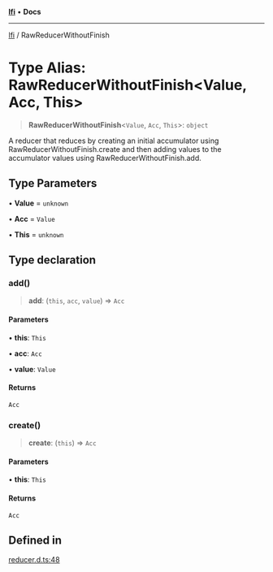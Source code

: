 [**lfi**](../readme.md) • **Docs**

---

[lfi](../globals.md) / RawReducerWithoutFinish

# Type Alias: RawReducerWithoutFinish\<Value, Acc, This\>

> **RawReducerWithoutFinish**\<`Value`, `Acc`, `This`\>: `object`

A reducer that reduces by creating an initial accumulator using
RawReducerWithoutFinish.create and then adding values to the accumulator values
using RawReducerWithoutFinish.add.

## Type Parameters

• **Value** = `unknown`

• **Acc** = `Value`

• **This** = `unknown`

## Type declaration

### add()

> **add**: (`this`, `acc`, `value`) => `Acc`

#### Parameters

• **this**: `This`

• **acc**: `Acc`

• **value**: `Value`

#### Returns

`Acc`

### create()

> **create**: (`this`) => `Acc`

#### Parameters

• **this**: `This`

#### Returns

`Acc`

## Defined in

[reducer.d.ts:48](https://github.com/TomerAberbach/lfi/blob/c9ef1bf4d1040d7f49c52b70b358c019e55f524d/src/operations/reducer.d.ts#L48)
